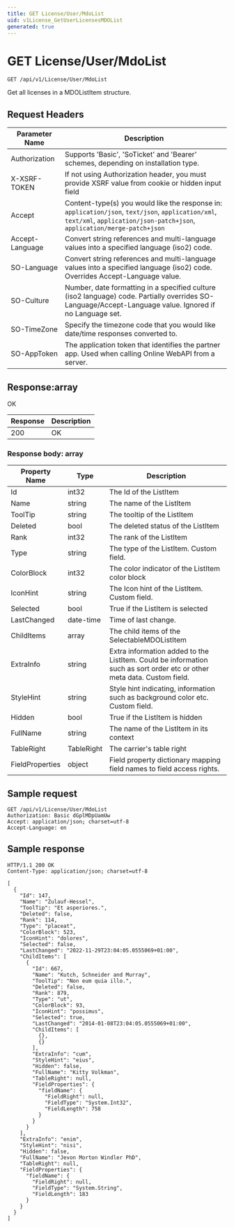 ```yaml
---
title: GET License/User/MdoList
uid: v1License_GetUserLicensesMDOList
generated: true
---
```


# GET License/User/MdoList

```http
GET /api/v1/License/User/MdoList
```

Get all licenses in a MDOListItem structure.








## Request Headers

| Parameter Name | Description |
|----------------|-------------|
| Authorization  | Supports 'Basic', 'SoTicket' and 'Bearer' schemes, depending on installation type. |
| X-XSRF-TOKEN   | If not using Authorization header, you must provide XSRF value from cookie or hidden input field |
| Accept         | Content-type(s) you would like the response in: `application/json`, `text/json`, `application/xml`, `text/xml`, `application/json-patch+json`, `application/merge-patch+json` |
| Accept-Language | Convert string references and multi-language values into a specified language (iso2) code. |
| SO-Language | Convert string references and multi-language values into a specified language (iso2) code. Overrides Accept-Language value. |
| SO-Culture | Number, date formatting in a specified culture (iso2 language) code. Partially overrides SO-Language/Accept-Language value. Ignored if no Language set. |
| SO-TimeZone | Specify the timezone code that you would like date/time responses converted to. |
| SO-AppToken | The application token that identifies the partner app. Used when calling Online WebAPI from a server. |


## Response:array

OK

| Response | Description |
|----------------|-------------|
| 200 | OK |

### Response body: array

| Property Name | Type |  Description |
|----------------|------|--------------|
| Id | int32 | The Id of the ListItem |
| Name | string | The name of the ListItem |
| ToolTip | string | The tooltip of the ListItem |
| Deleted | bool | The deleted status of the ListItem |
| Rank | int32 | The rank of the ListItem |
| Type | string | The type of the ListItem. Custom field. |
| ColorBlock | int32 | The color indicator of the ListItem color block |
| IconHint | string | The Icon hint of the ListItem. Custom field. |
| Selected | bool | True if the ListItem is selected |
| LastChanged | date-time | Time of last change. |
| ChildItems | array | The child items of the SelectableMDOListItem |
| ExtraInfo | string | Extra information added to the ListItem. Could be information such as sort order etc or other meta data. Custom field. |
| StyleHint | string | Style hint indicating, information such as background color etc. Custom field. |
| Hidden | bool | True if the ListItem is hidden |
| FullName | string | The name of the ListItem in its context |
| TableRight | TableRight | The carrier's table right |
| FieldProperties | object | Field property dictionary mapping field names to field access rights. |

## Sample request

```http!
GET /api/v1/License/User/MdoList
Authorization: Basic dGplMDpUamUw
Accept: application/json; charset=utf-8
Accept-Language: en
```

## Sample response

```http_
HTTP/1.1 200 OK
Content-Type: application/json; charset=utf-8

[
  {
    "Id": 147,
    "Name": "Zulauf-Hessel",
    "ToolTip": "Et asperiores.",
    "Deleted": false,
    "Rank": 114,
    "Type": "placeat",
    "ColorBlock": 523,
    "IconHint": "dolores",
    "Selected": false,
    "LastChanged": "2022-11-29T23:04:05.0555069+01:00",
    "ChildItems": [
      {
        "Id": 667,
        "Name": "Kutch, Schneider and Murray",
        "ToolTip": "Non eum quia illo.",
        "Deleted": false,
        "Rank": 879,
        "Type": "ut",
        "ColorBlock": 93,
        "IconHint": "possimus",
        "Selected": true,
        "LastChanged": "2014-01-08T23:04:05.0555069+01:00",
        "ChildItems": [
          {},
          {}
        ],
        "ExtraInfo": "cum",
        "StyleHint": "eius",
        "Hidden": false,
        "FullName": "Kitty Volkman",
        "TableRight": null,
        "FieldProperties": {
          "fieldName": {
            "FieldRight": null,
            "FieldType": "System.Int32",
            "FieldLength": 758
          }
        }
      }
    ],
    "ExtraInfo": "enim",
    "StyleHint": "nisi",
    "Hidden": false,
    "FullName": "Jevon Morton Windler PhD",
    "TableRight": null,
    "FieldProperties": {
      "fieldName": {
        "FieldRight": null,
        "FieldType": "System.String",
        "FieldLength": 183
      }
    }
  }
]
```